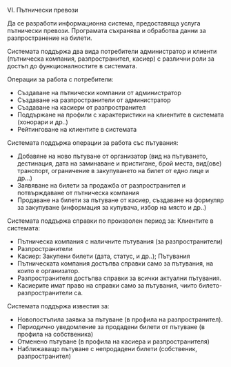 VI. Пътнически превози

Да се разработи информационна система, предоставяща услуга пътнически превози. Програмата съхранява и обработва данни за разпространение на билети.

Системата поддържа два вида потребители администратор и клиенти (пътническа компания, разпространител, касиер) с различни роли за достъп до функционалностите в системата.

Операции за работа с потребители:
- Създаване на пътнически компании от администратор
- Създаване на разпространители от администратор
- Създаване на касиери от разпространител
- Поддържане на профили с характеристики на клиентите в системата (хонорари и др..)
- Рейтинговане на клиентите в системата

Системата поддържа операции за работа със пътувания:

- Добавяне на ново пътуване от организатор (вид на пътуването, дестинация, дата на заминаване и пристигане, брой места, вид(ове) транспорт, ограничение в закупуването на билет от едно лице и др...)
- Заявяване на билети за продажба от разпространител и потвърждаване от пътническа компания
- Продаване на билети за пътуване от касиер, създаване на формуляр за закупуване (информация за купувача, избор на място и др..)


Системата поддържа справки по произволен период за:
Клиентите в системата:
- Пътническа компания с наличните пътувания (за разпространители)
- Разпространители
- Касиер: Закупени билети (дата, статус, и др..); Пътувания
- Пътническата компания достъпва справки само за пътувания, на които е организатор.
- Разпространителя достъпва справки за всички актуални пътувания. 
- Касиерите имат право на справки само за пътувания, чиито билето-разпространители са.

Системата поддържа известия за:
- Новопостъпила заявка за пътуване (в профила на разпространител).
- Периодично уведомление за продадени билети от пътуване (в профила на собственика)
- Отменено пътуване (в профила на касиера и разпространителя)
- Наближаващо пътуване с непродадени билети (собственик, разпространител)

